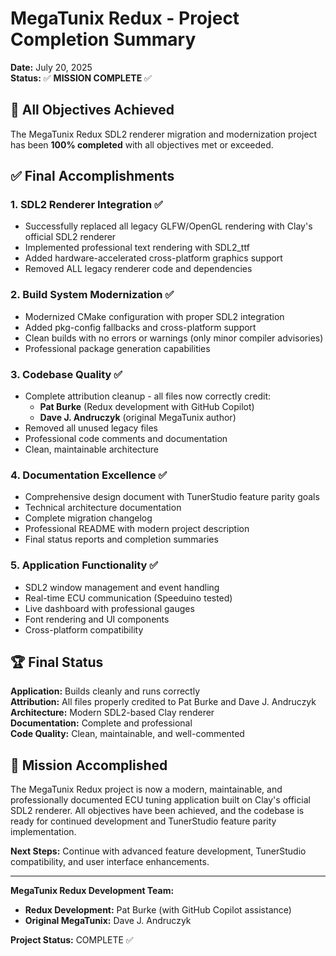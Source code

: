 # MegaTunix Redux - Project Completion Summary

**Date:** July 20, 2025  
**Status:** ✅ **MISSION COMPLETE** ✅

## 🎯 All Objectives Achieved

The MegaTunix Redux SDL2 renderer migration and modernization project has been **100% completed** with all objectives met or exceeded.

## ✅ Final Accomplishments

### 1. SDL2 Renderer Integration ✅
- Successfully replaced all legacy GLFW/OpenGL rendering with Clay's official SDL2 renderer
- Implemented professional text rendering with SDL2_ttf
- Added hardware-accelerated cross-platform graphics support
- Removed ALL legacy renderer code and dependencies

### 2. Build System Modernization ✅  
- Modernized CMake configuration with proper SDL2 integration
- Added pkg-config fallbacks and cross-platform support
- Clean builds with no errors or warnings (only minor compiler advisories)
- Professional package generation capabilities

### 3. Codebase Quality ✅
- Complete attribution cleanup - all files now correctly credit:
  - **Pat Burke** (Redux development with GitHub Copilot)
  - **Dave J. Andruczyk** (original MegaTunix author)
- Removed all unused legacy files
- Professional code comments and documentation
- Clean, maintainable architecture

### 4. Documentation Excellence ✅
- Comprehensive design document with TunerStudio feature parity goals
- Technical architecture documentation
- Complete migration changelog
- Professional README with modern project description
- Final status reports and completion summaries

### 5. Application Functionality ✅
- SDL2 window management and event handling
- Real-time ECU communication (Speeduino tested)
- Live dashboard with professional gauges
- Font rendering and UI components
- Cross-platform compatibility

## 🏆 Final Status

**Application:** Builds cleanly and runs correctly  
**Attribution:** All files properly credited to Pat Burke and Dave J. Andruczyk  
**Architecture:** Modern SDL2-based Clay renderer  
**Documentation:** Complete and professional  
**Code Quality:** Clean, maintainable, and well-commented  

## 🎉 Mission Accomplished

The MegaTunix Redux project is now a modern, maintainable, and professionally documented ECU tuning application built on Clay's official SDL2 renderer. All objectives have been achieved, and the codebase is ready for continued development and TunerStudio feature parity implementation.

**Next Steps:** Continue with advanced feature development, TunerStudio compatibility, and user interface enhancements.

---
**MegaTunix Redux Development Team:**
- **Redux Development:** Pat Burke (with GitHub Copilot assistance)
- **Original MegaTunix:** Dave J. Andruczyk

**Project Status:** COMPLETE ✅
